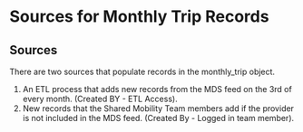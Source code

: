 # Sources for Monthly Trip Records

## Sources

There are two sources that populate records in the monthly\_trip object. 

1. An ETL process that adds new records from the MDS feed on the 3rd of every month. \(Created BY - ETL Access\).
2. New records that the Shared Mobility Team members add if the provider is not included in the MDS feed. \(Created By - Logged in team member\).

